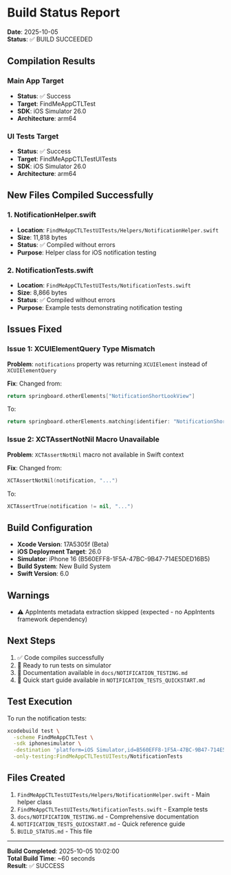 # Build Status Report

**Date**: 2025-10-05  
**Status**: ✅ BUILD SUCCEEDED

## Compilation Results

### Main App Target
- **Status**: ✅ Success
- **Target**: FindMeAppCTLTest
- **SDK**: iOS Simulator 26.0
- **Architecture**: arm64

### UI Tests Target
- **Status**: ✅ Success
- **Target**: FindMeAppCTLTestUITests
- **SDK**: iOS Simulator 26.0
- **Architecture**: arm64

## New Files Compiled Successfully

### 1. NotificationHelper.swift
- **Location**: `FindMeAppCTLTestUITests/Helpers/NotificationHelper.swift`
- **Size**: 11,818 bytes
- **Status**: ✅ Compiled without errors
- **Purpose**: Helper class for iOS notification testing

### 2. NotificationTests.swift
- **Location**: `FindMeAppCTLTestUITests/NotificationTests.swift`
- **Size**: 8,866 bytes
- **Status**: ✅ Compiled without errors
- **Purpose**: Example tests demonstrating notification testing

## Issues Fixed

### Issue 1: XCUIElementQuery Type Mismatch
**Problem**: `notifications` property was returning `XCUIElement` instead of `XCUIElementQuery`

**Fix**: Changed from:
```swift
return springboard.otherElements["NotificationShortLookView"]
```

To:
```swift
return springboard.otherElements.matching(identifier: "NotificationShortLookView")
```

### Issue 2: XCTAssertNotNil Macro Unavailable
**Problem**: `XCTAssertNotNil` macro not available in Swift context

**Fix**: Changed from:
```swift
XCTAssertNotNil(notification, "...")
```

To:
```swift
XCTAssertTrue(notification != nil, "...")
```

## Build Configuration

- **Xcode Version**: 17A5305f (Beta)
- **iOS Deployment Target**: 26.0
- **Simulator**: iPhone 16 (B560EFF8-1F5A-47BC-9B47-714E5DED16B5)
- **Build System**: New Build System
- **Swift Version**: 6.0

## Warnings

- ⚠️ AppIntents metadata extraction skipped (expected - no AppIntents framework dependency)

## Next Steps

1. ✅ Code compiles successfully
2. 🔄 Ready to run tests on simulator
3. 📝 Documentation available in `docs/NOTIFICATION_TESTING.md`
4. 🚀 Quick start guide available in `NOTIFICATION_TESTS_QUICKSTART.md`

## Test Execution

To run the notification tests:

```bash
xcodebuild test \
  -scheme FindMeAppCTLTest \
  -sdk iphonesimulator \
  -destination 'platform=iOS Simulator,id=B560EFF8-1F5A-47BC-9B47-714E5DED16B5' \
  -only-testing:FindMeAppCTLTestUITests/NotificationTests
```

## Files Created

1. `FindMeAppCTLTestUITests/Helpers/NotificationHelper.swift` - Main helper class
2. `FindMeAppCTLTestUITests/NotificationTests.swift` - Example tests
3. `docs/NOTIFICATION_TESTING.md` - Comprehensive documentation
4. `NOTIFICATION_TESTS_QUICKSTART.md` - Quick reference guide
5. `BUILD_STATUS.md` - This file

---

**Build Completed**: 2025-10-05 10:02:00  
**Total Build Time**: ~60 seconds  
**Result**: ✅ SUCCESS

